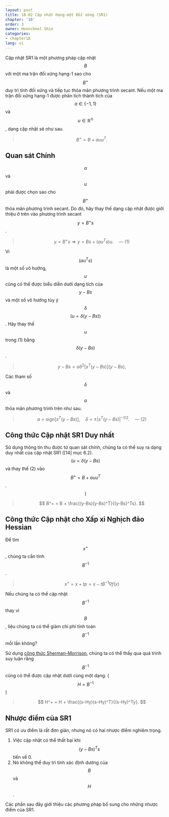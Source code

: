 ```yaml
---
layout: post
title: 18-02 Cập nhật Hạng-một Đối xứng (SR1)
chapter: '18'
order: 3
owner: Hooncheol Shin
categories:
- chapter18
lang: vi
---
```


Cập nhật SR1 là một phương pháp cập nhật $$B$$ với một ma trận đối xứng hạng-1 sao cho $$B^+$$ duy trì tính đối xứng và tiếp tục thỏa mãn phương trình secant. Nếu một ma trận đối xứng hạng-1 được phân tích thành tích của $$a \in \left\{-1, 1\right\}$$ và $$u \in \mathbb{R^n}$$, dạng cập nhật sẽ như sau.

>$$B^+ = B + auu^T.$$

## Quan sát Chính
$$a$$ và $$u$$ phải được chọn sao cho $$B^+$$ thỏa mãn phương trình secant. Do đó, hãy thay thế dạng cập nhật được giới thiệu ở trên vào phương trình secant $$y = B^+s$$.

>$$y = B^+s \Rightarrow y = Bs + (au^Ts)u. \quad \text{--- (1)}$$

Vì $$(au^Ts)$$ là một số vô hướng, $$u$$ cũng có thể được biểu diễn dưới dạng tích của $$y-Bs$$ và một số vô hướng tùy ý $$\delta$$ $$\big( u = \delta(y - Bs) \big)$$. Hãy thay thế $$u$$ trong (1) bằng $$\delta(y - Bs)$$.

>$$y-Bs = a\delta^2 \big[ s^T(y - Bs) \big] (y -Bs),$$

Các tham số $$\delta$$ và $$a$$ thỏa mãn phương trình trên như sau.

>$$a = \text{sign} \big[ s^T (y - Bs) \big], \quad \delta = \pm | s^T(y-Bs) |^{-1/2}. \quad \text{--- (2)}$$

## Công thức Cập nhật SR1 Duy nhất
Sử dụng thông tin thu được từ quan sát chính, chúng ta có thể suy ra dạng duy nhất của cập nhật SR1 ([14] mục 6.2). <br/>
$$\big( u = \delta (y - Bs)$$ và thay thế (2) vào $$B^+ = B + auu^T$$. $$\big)$$

>$$
>B^+ = B + \frac{(y-Bs)(y-Bs)^T}{(y-Bs)^Ts}.
>$$
>

## Công thức Cập nhật cho Xấp xỉ Nghịch đảo Hessian

Để tìm $$x^+$$, chúng ta cần tính $$B^{-1}$$.

>$$x^+ = x + tp = x - tB^{-1}\nabla f(x)$$

Nếu chúng ta có thể cập nhật $$B^{-1}$$ thay vì $$B$$, liệu chúng ta có thể giảm chi phí tính toán $$B^{-1}$$ mỗi lần không?

Sử dụng [công thức Sherman–Morrison](https://en.wikipedia.org/wiki/Sherman%E2%80%93Morrison_formula), chúng ta có thể thấy qua quá trình suy luận rằng $$B^{-1}$$ cũng có thể được cập nhật dưới cùng một dạng. ($$H = B^{-1}$$)

>$$
>H^+ = H + \frac{(s-Hy)(s-Hy)^T}{(s-Hy)^Ty}.
>$$

## Nhược điểm của SR1

SR1 có ưu điểm là rất đơn giản, nhưng nó có hai nhược điểm nghiêm trọng.

1. Việc cập nhật có thể thất bại khi $$(y-Bs)^Ts$$ tiến về 0.
2. Nó không thể duy trì tính xác định dương của $$B$$ và $$H$$.

Các phần sau đây giới thiệu các phương pháp bổ sung cho những nhược điểm của SR1.